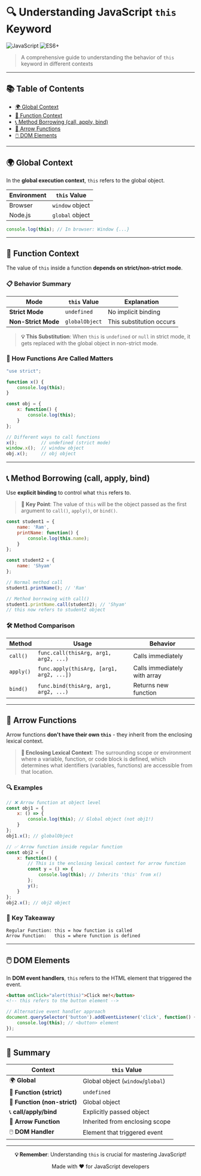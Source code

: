 # 🔍 Understanding JavaScript `this` Keyword

![JavaScript](https://img.shields.io/badge/JavaScript-F7DF1E?style=for-the-badge&logo=javascript&logoColor=black)
![ES6+](https://img.shields.io/badge/ES6+-4CAF50?style=for-the-badge)

> A comprehensive guide to understanding the behavior of `this` keyword in different contexts

---

## 📚 Table of Contents

- [🌍 Global Context](#-global-context)
- [🔧 Function Context](#-function-context)  
- [📞 Method Borrowing (call, apply, bind)](#-method-borrowing-call-apply-bind)
- [🏹 Arrow Functions](#-arrow-functions)
- [🖱️ DOM Elements](#️-dom-elements)

---

## 🌍 Global Context

In the **global execution context**, `this` refers to the global object.

| Environment | `this` Value |
|-------------|-------------|
| Browser | `window` object |
| Node.js | `global` object |

```javascript
console.log(this); // In browser: Window {...}
```

---

## 🔧 Function Context

The value of `this` inside a function **depends on strict/non-strict mode**.

### 📋 Behavior Summary

| Mode | `this` Value | Explanation |
|------|-------------|-------------|
| **Strict Mode** | `undefined` | No implicit binding |
| **Non-Strict Mode** | `globalObject` | This substitution occurs |

> **💡 This Substitution**: When `this` is `undefined` or `null` in strict mode, it gets replaced with the global object in non-strict mode.

### 🔄 How Functions Are Called Matters

```javascript
"use strict";

function x() {
    console.log(this);
}

const obj = {
    x: function() {
        console.log(this);
    }
};

// Different ways to call functions
x();         // undefined (strict mode)
window.x();  // window object
obj.x();     // obj object
```

---

## 📞 Method Borrowing (call, apply, bind)

Use **explicit binding** to control what `this` refers to.

> **🎯 Key Point**: The value of `this` will be the object passed as the first argument to `call()`, `apply()`, or `bind()`.

```javascript
const student1 = {
    name: 'Ram',
    printName: function() {
        console.log(this.name);
    }
};

const student2 = {
    name: 'Shyam'
};

// Normal method call
student1.printName(); // 'Ram'

// Method borrowing with call()
student1.printName.call(student2); // 'Shyam' 
// this now refers to student2 object
```

### 🛠️ Method Comparison

| Method | Usage | Behavior |
|--------|-------|----------|
| `call()` | `func.call(thisArg, arg1, arg2, ...)` | Calls immediately |
| `apply()` | `func.apply(thisArg, [arg1, arg2, ...])` | Calls immediately with array |
| `bind()` | `func.bind(thisArg, arg1, arg2, ...)` | Returns new function |

---

## 🏹 Arrow Functions

Arrow functions **don't have their own `this`** - they inherit from the enclosing lexical context.

> **📖 Enclosing Lexical Context**: The surrounding scope or environment where a variable, function, or code block is defined, which determines what identifiers (variables, functions) are accessible from that location.

### 🔍 Examples

```javascript
// ❌ Arrow function at object level
const obj1 = {
    x: () => {
        console.log(this); // Global object (not obj1!)
    }
};
obj1.x(); // globalObject

// ✅ Arrow function inside regular function
const obj2 = {
    x: function() {
        // This is the enclosing lexical context for arrow function
        const y = () => {
            console.log(this); // Inherits 'this' from x()
        };
        y();
    }
};
obj2.x(); // obj2 object
```

### 🎯 Key Takeaway
```
Regular Function: this = how function is called
Arrow Function:   this = where function is defined
```

---

## 🖱️ DOM Elements

In **DOM event handlers**, `this` refers to the HTML element that triggered the event.

```html
<button onClick="alert(this)">Click me!</button>
<!-- this refers to the button element -->
```

```javascript
// Alternative event handler approach
document.querySelector('button').addEventListener('click', function() {
    console.log(this); // <button> element
});
```

---

## 🎉 Summary

| Context | `this` Value |
|---------|-------------|
| 🌍 **Global** | Global object (`window`/`global`) |
| 🔧 **Function (strict)** | `undefined` |
| 🔧 **Function (non-strict)** | Global object |
| 📞 **call/apply/bind** | Explicitly passed object |
| 🏹 **Arrow Function** | Inherited from enclosing scope |
| 🖱️ **DOM Handler** | Element that triggered event |

---

<div align="center">

**💡 Remember**: Understanding `this` is crucial for mastering JavaScript! 

Made with ❤️ for JavaScript developers

</div>
